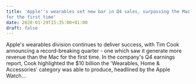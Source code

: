 ```yaml
---
title: 'Apple''s wearables set new bar in Q4 sales, surpassing the Mac division
for the first time'
date: 2020-01-29T15:35:00+01:00
draft: false
---
```


Apple's wearables division continues to deliver success, with Tim Cook announcing a record-breaking quarter - one which saw it generate more revenue than the Mac for the first time. In the company's Q4 earnings report, Cook highlighted the $10 billion the 'Wearables, Home & Accessories' category was able to produce, headlined by the Apple Watch…